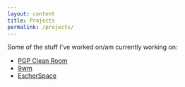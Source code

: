 ```yaml
---
layout: content
title: Projects
permalink: /projects/
---
```


Some of the stuff I've worked on/am currently working on:
 - [PGP Clean Room](https://salsa.debian.org/tookmund-guest/make-pgp-clean-room)
 - [9wm](https://github.com/9wm/9wm)
 - [EscherSpace](https://github.com/Tookmund/EscherSpace)
